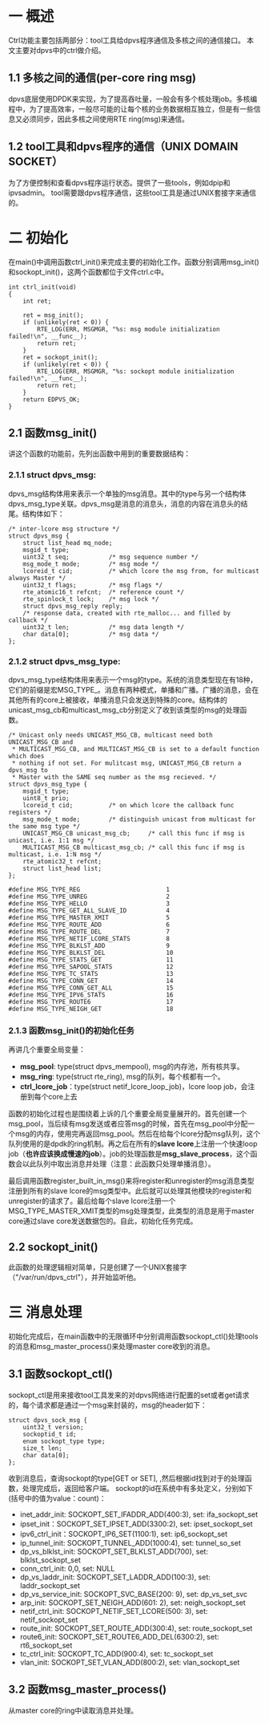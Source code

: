 # 一 概述
Ctrl功能主要包括两部分：tool工具给dpvs程序通信及多核之间的通信接口。 本文主要对dpvs中的ctrl做介绍。

## 1.1 多核之间的通信(per-core ring msg)
dpvs底层使用DPDK来实现，为了提高吞吐量，一般会有多个核处理job。多核编程中，为了提高效率，一般尽可能的让每个核的业务数据相互独立，但是有一些信息又必须同步，因此多核之间使用RTE ring(msg)来通信。

## 1.2 tool工具和dpvs程序的通信（UNIX DOMAIN SOCKET）

为了方便控制和查看dpvs程序运行状态。提供了一些tools，例如dpip和ipvsadmin。 tool需要跟dpvs程序通信，这些tool工具是通过UNIX套接字来通信的。

# 二 初始化
在main()中调用函数ctrl_init()来完成主要的初始化工作。函数分别调用msg_init()和sockopt_init()，这两个函数都位于文件ctrl.c中。

```
int ctrl_init(void)
{
    int ret;

    ret = msg_init();
    if (unlikely(ret < 0)) {
        RTE_LOG(ERR, MSGMGR, "%s: msg module initialization failed!\n", __func__);
        return ret;
    }
    ret = sockopt_init();
    if (unlikely(ret < 0)) {
        RTE_LOG(ERR, MSGMGR, "%s: sockopt module initialization failed!\n", __func__);
        return ret;
    }
    return EDPVS_OK;
}
```


## 2.1 函数msg_init()
讲这个函数的功能前，先列出函数中用到的重要数据结构：
### 2.1.1 struct dpvs_msg:
dpvs_msg结构体用来表示一个单独的msg消息。其中的type与另一个结构体dpvs_msg_type关联。dpvs_msg是消息的消息头，消息的内容在消息头的结尾。结构体如下：
```
/* inter-lcore msg structure */
struct dpvs_msg {
    struct list_head mq_node;
    msgid_t type;
    uint32_t seq;           /* msg sequence number */
    msg_mode_t mode;        /* msg mode */
    lcoreid_t cid;          /* which lcore the msg from, for multicast always Master */
    uint32_t flags;         /* msg flags */
    rte_atomic16_t refcnt;  /* reference count */
    rte_spinlock_t lock;    /* msg lock */
    struct dpvs_msg_reply reply;
    /* response data, created with rte_malloc... and filled by callback */
    uint32_t len;           /* msg data length */
    char data[0];           /* msg data */
};
```


### 2.1.2 struct dpvs_msg_type:
dpvs_msg_type结构体用来表示一个msg的type。系统的消息类型现在有18种，它们的前缀是宏MSG_TYPE_。消息有两种模式，单播和广播。广播的消息，会在其他所有的core上被接收，单播消息只会发送到特殊的core。结构体的unicast_msg_cb和multicast_msg_cb分别定义了收到该类型的msg的处理函数。

```
/* Unicast only needs UNICAST_MSG_CB, multicast need both UNICAST_MSG_CB and
 * MULTICAST_MSG_CB, and MULTICAST_MSG_CB is set to a default function which does
 * nothing if not set. For mulitcast msg, UNICAST_MSG_CB return a dpvs_msg to
 * Master with the SAME seq number as the msg recieved. */
struct dpvs_msg_type {
    msgid_t type;
    uint8_t prio;
    lcoreid_t cid;          /* on which lcore the callback func registers */
    msg_mode_t mode;        /* distinguish unicast from multicast for the same msg type */
    UNICAST_MSG_CB unicast_msg_cb;     /* call this func if msg is unicast, i.e. 1:1 msg */
    MULTICAST_MSG_CB multicast_msg_cb; /* call this func if msg is multicast, i.e. 1:N msg */
    rte_atomic32_t refcnt;
    struct list_head list;
};

#define MSG_TYPE_REG                        1
#define MSG_TYPE_UNREG                      2
#define MSG_TYPE_HELLO                      3
#define MSG_TYPE_GET_ALL_SLAVE_ID           4
#define MSG_TYPE_MASTER_XMIT                5
#define MSG_TYPE_ROUTE_ADD                  6
#define MSG_TYPE_ROUTE_DEL                  7
#define MSG_TYPE_NETIF_LCORE_STATS          8
#define MSG_TYPE_BLKLST_ADD                 9
#define MSG_TYPE_BLKLST_DEL                 10
#define MSG_TYPE_STATS_GET                  11
#define MSG_TYPE_SAPOOL_STATS               12
#define MSG_TYPE_TC_STATS                   13
#define MSG_TYPE_CONN_GET                   14
#define MSG_TYPE_CONN_GET_ALL               15
#define MSG_TYPE_IPV6_STATS                 16
#define MSG_TYPE_ROUTE6                     17
#define MSG_TYPE_NEIGH_GET                  18
```


### 2.1.3 函数msg_init()的初始化任务
再讲几个重要全局变量：
- **msg_pool**: type(struct dpvs_mempool), msg的内存池，所有核共享。
- **msg_ring**: type(struct rte_ring), msg的队列，每个核都有一个。
- **ctrl_lcore_job**：type(struct netif_lcore_loop_job)，lcore loop job，会注册到每个core上去

函数的初始化过程也是围绕着上诉的几个重要全局变量展开的。首先创建一个msg_pool，当后续有msg发送或者应答msg的时候，首先在msg_pool中分配一个msg的内存，使用完再返回msg_pool。然后在给每个lcore分配msg队列，这个队列使用的是dpdk的ring机制。再之后在所有的**slave lcore**上注册一个快速loop job（**也许应该换成慢速的job**）。job的处理函数是**msg_slave_process**，这个函数会以此队列中取出消息并处理（注意：此函数只处理单播消息）。 

最后调用函数register_built_in_msg()来将register和unregister的msg消息类型注册到所有的slave lcore的msg类型中。此后就可以处理其他模块的register和unregister的请求了。最后给每个slave lcore注册一个MSG_TYPE_MASTER_XMIT类型的msg处理类型，此类型的消息是用于master core通过slave core发送数据包的。自此，初始化任务完成。

## 2.2 sockopt_init()
此函数的处理逻辑相对简单，只是创建了一个UNIX套接字（"/var/run/dpvs_ctrl"），并开始监听他。




# 三 消息处理

初始化完成后，在main函数中的无限循环中分别调用函数sockopt_ctl()处理tools的消息和msg_master_process()来处理master core收到的消息。

## 3.1 函数sockopt_ctl()
sockopt_ctl是用来接收tool工具发来的对dpvs网络进行配置的set或者get请求的，每个请求都是通过一个msg来封装的，msg的header如下：
```
struct dpvs_sock_msg {
    uint32_t version;
    sockoptid_t id;
    enum sockopt_type type;
    size_t len;
    char data[0];
};
```
收到消息后，查询sockopt的type[GET or SET], ,然后根据id找到对于的处理函数，处理完成后，返回给客户端。
sockopt的id在系统中有多处定义，分别如下(括号中的值为value：count)：
- inet_addr_init: SOCKOPT_SET_IFADDR_ADD(400:3), set: ifa_sockopt_set
- ipset_init：SOCKOPT_SET_IPSET_ADD(3300:2), set: ipset_sockopt_set
- ipv6_ctrl_init：SOCKOPT_IP6_SET(1100:1), set: ip6_sockopt_set
- ip_tunnel_init: SOCKOPT_TUNNEL_ADD(1000:4), set: tunnel_so_set
- dp_vs_blklst_init: SOCKOPT_SET_BLKLST_ADD(700), set: blklst_sockopt_set
- conn_ctrl_init: 0,0, set: NULL
- dp_vs_laddr_init: SOCKOPT_SET_LADDR_ADD(100:3), set: laddr_sockopt_set 
- dp_vs_service_init: SOCKOPT_SVC_BASE(200: 9), set: dp_vs_set_svc
- arp_init: SOCKOPT_SET_NEIGH_ADD(601: 2), set: neigh_sockopt_set
- netif_ctrl_init: SOCKOPT_NETIF_SET_LCORE(500: 3), set: netif_sockopt_set
- route_init: SOCKOPT_SET_ROUTE_ADD(300:4), set: route_sockopt_set
- route6_init: SOCKOPT_SET_ROUTE6_ADD_DEL(6300:2), set: rt6_sockopt_set
- tc_ctrl_init: SOCKOPT_TC_ADD(900:4), set: tc_sockopt_set
- vlan_init: SOCKOPT_SET_VLAN_ADD(800:2), set: vlan_sockopt_set



## 3.2 函数msg_master_process()
从master core的ring中读取消息并处理。


